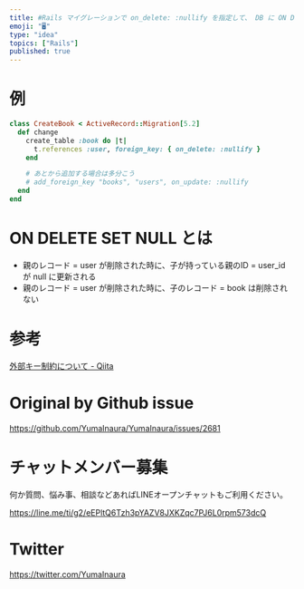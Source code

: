 ```yaml
---
title: #Rails マイグレーションで on_delete: :nullify を指定して、 DB に ON DELETE SET NULL の外
emoji: "🖥"
type: "idea"
topics: ["Rails"]
published: true
---
```


# 例

```rb
class CreateBook < ActiveRecord::Migration[5.2]
  def change
    create_table :book do |t|
      t.references :user, foreign_key: { on_delete: :nullify }
    end

    # あとから追加する場合は多分こう
    # add_foreign_key "books", "users", on_update: :nullify
  end
end

```

# ON DELETE SET NULL とは

- 親のレコード = user が削除された時に、子が持っている親のID = user_id が null に更新される
- 親のレコード = user が削除された時に、子のレコード = book は削除されない


# 参考

[外部キー制約について - Qiita](https://qiita.com/SLEAZOIDS/items/d6fb9c2d131c3fdd1387)

# Original by Github issue

https://github.com/YumaInaura/YumaInaura/issues/2681








<!-- Update From Qiita API -->

# チャットメンバー募集


何か質問、悩み事、相談などあればLINEオープンチャットもご利用ください。

https://line.me/ti/g2/eEPltQ6Tzh3pYAZV8JXKZqc7PJ6L0rpm573dcQ





# Twitter


https://twitter.com/YumaInaura


<!-- Update From Qiita API -->


